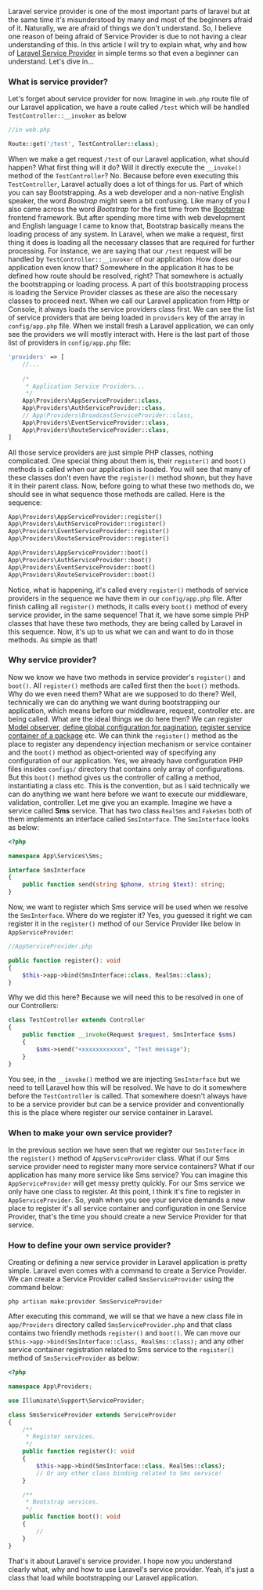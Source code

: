 Laravel service provider is one of the most important parts of laravel but at the same time it's 
misunderstood by many and most of the beginners afraid of it. Naturally, we are afraid of things we don't understand. 
So, I believe one reason of being afraid of Service Provider is due to not having 
a clear understanding of this. In this article I will try to explain what, why and how of 
[Laravel Service Provider](https://laravel.com/docs/10.x/providers) in 
simple terms so that even a beginner can understand. Let's dive in...

### What is service provider?
Let's forget about service provider for now. Imagine in `web.php` route file of our Laravel application, we have a route called
`/test` which will be handled `TestController::__invoker` as below

```php
//in web.php

Route::get('/test', TestController::class);
```

When we make a get request `/test` of our Laravel application, what should happen? What first thing will it do? 
Will it directly execute the `__invoke()` method of the `TestController`? No. Because before even executing this 
`TestController`, Laravel actually does a lot of things for us. Part of which you can say Bootstrapping. As a web developer
and a non-native English speaker, the word *Boostrap* might seem a bit confusing. Like many of you I also came across
the word *Bootstrap* for the first time from the [Bootstrap](https://getbootstrap.com/) frontend framework. But after spending more time
with web development and English language I came to know that, Bootstrap basically means the loading process of any 
system. In Laravel, when we make a request, first thing it does is loading all the necessary classes that are required
for further processing. For instance, we are saying that our `/test` request will be handled by
`TestController::__invoker` of our application. How does our application even know that? Somewhere in the application 
it has to be defined how route should be resolved, right? That somewhere is actually the bootstrapping or loading
process. A part of this bootstrapping process is loading the Service Provider classes as these are also the
necessary classes to proceed next. When we call our Laravel application from Http or Console, it always loads 
the service providers class first. We can see the list of service providers that are being loaded in `providers` key
of the array in `config/app.php` file. When we install fresh a Laravel application, we can only see the providers we will
mostly interact with. Here is the last part of those list of providers in `config/app.php` file:

```php 
'providers' => [
    //...
    
    /*
     * Application Service Providers...
     */
    App\Providers\AppServiceProvider::class,
    App\Providers\AuthServiceProvider::class,
    // App\Providers\BroadcastServiceProvider::class,
    App\Providers\EventServiceProvider::class,
    App\Providers\RouteServiceProvider::class,
]
```
All those service providers are just simple PHP classes, nothing complicated. One special thing about them is, their 
`register()` and `boot()` methods is called when our application is loaded. You will see that many of these classes
don't even have the `register()` method shown, but they have it in their parent class. Now, before going to what
these two methods do, we should see in what sequence those methods are called. Here is the sequence:

```php
App\Providers\AppServiceProvider::register()
App\Providers\AuthServiceProvider::register()
App\Providers\EventServiceProvider::register()
App\Providers\RouteServiceProvider::register()

App\Providers\AppServiceProvider::boot()
App\Providers\AuthServiceProvider::boot()
App\Providers\EventServiceProvider::boot()
App\Providers\RouteServiceProvider::boot()
```
Notice, what is happening, it's called every `register()` methods of service providers in the sequence we have them
in our `config/app.php` file. After finish calling all `register()` methods, it calls every `boot()` method 
of every service provider, in the same sequence! That it, we have some simple PHP classes that have these two methods,
they are being called by Laravel in this sequence. Now, it's up to us what we can and want to do in those methods. 
As simple as that!


### Why service provider?
Now we know we have two methods in service provider's `register()` and `boot()`. All `register()` methods are called
first then the `boot()` methods. Why do we even need them? What are we supposed to do there? Well, technically we
can do anything we want during bootstrapping our application, which means before our middleware, request, controller etc.
are being called. What are the ideal things we do here then? We can register [Model observer](https://laravel.com/docs/10.x/eloquent#observers),
[define global configuration for pagination](https://laravel.com/docs/10.x/pagination#customizing-the-pagination-view),
[register service container of a package](https://laravel.com/docs/10.x/telescope#local-only-installation) etc. We 
can think the `register()` method as the place to register any dependency injection mechanism or service container and
the `boot()` method as object-oriented way of specifying any configuration of our application. Yes, we already 
have configuration PHP files insides `configs/` directory that contains only array of configurations. 
But this `boot()` method gives us the controller of calling a method, instantiating a class etc. This is the 
convention, but as I said technically we can do anything we want here before we want to execute our middleware, 
validation, controller. Let me give you an example. 
Imagine we have a service called **Sms** service. That has two class `RealSms` and `FakeSms` both of them implements an interface
called `SmsInterface`. The `SmsInterface` looks as below:

```php 
<?php

namespace App\Services\Sms;

interface SmsInterface
{
    public function send(string $phone, string $text): string;
}
```

Now, we want to register which Sms service will be used when we resolve the `SmsInterface`. Where do we register it?
Yes, you guessed it right we can register it in the `register()` method of our Service Provider like below in 
`AppServiceProvider`:

```php
//AppServiceProvider.php

public function register(): void
{
    $this->app->bind(SmsInterface::class, RealSms::class);
}
```
Why we did this here? Because we will need this to be resolved in one of our Controllers:

```php
class TestController extends Controller
{
    public function __invoke(Request $request, SmsInterface $sms)
    {
        $sms->send("+xxxxxxxxxxxx", "Test message");
    }
}
```
You see, in the `__invoke()` method we are injecting `SmsInterface` but we need to tell Laravel how this will be 
resolved. We have to do it somewhere before the `TestController` is called. That somewhere doesn't always have
to be a service provider but can be a service provider and conventionally this is the place where register
our service container in Laravel.

### When to make your own service provider?
In the previous section we have seen that we register our `SmsInterface` in the `register()` method of 
`AppServiceProvider` class. What if our Sms service provider need to register many more service containers? What
if our application has many more service like Sms service? You can imagine this `AppServiceProvider` will get messy
pretty quickly. For our Sms service we only have one class to register. At this point, I think it's fine to register in 
`AppServiceProvider`. So, yeah when you see your service demands a new place to register it's all service
container and configuration in one Service Provider, that's the time you should create a new Service Provider for 
that service.

### How to define your own service provider?
Creating or defining a new service provider in Laravel application is pretty simple. Laravel even comes with 
a command to create a Service Provider. We can create a Service Provider called `SmsServiceProvider` using 
the command below:

```shell
php artisan make:provider SmsServiceProvider
```

After executing this command, we will se that we have a new class file in `app/Providers` directory called `SmsServiceProvider.php` and that class
contains two friendly methods `register()` and `boot()`. We can move our `$this->app->bind(SmsInterface::class, RealSms::class);`
and any other service container registration related to Sms service to the `register()` method of `SmsServiceProvider` as below:

```php
<?php

namespace App\Providers;

use Illuminate\Support\ServiceProvider;

class SmsServiceProvider extends ServiceProvider
{
    /**
     * Register services.
     */
    public function register(): void
    {
        $this->app->bind(SmsInterface::class, RealSms::class);
        // Or any other class binding related to Sms service!
    }

    /**
     * Bootstrap services.
     */
    public function boot(): void
    {
        //
    }
}
```

That's it about Laravel's service provider. I hope now you understand clearly what, why and how to use Laravel's service provider. Yeah, it's just 
a class that load while bootstrapping our Laravel application.


